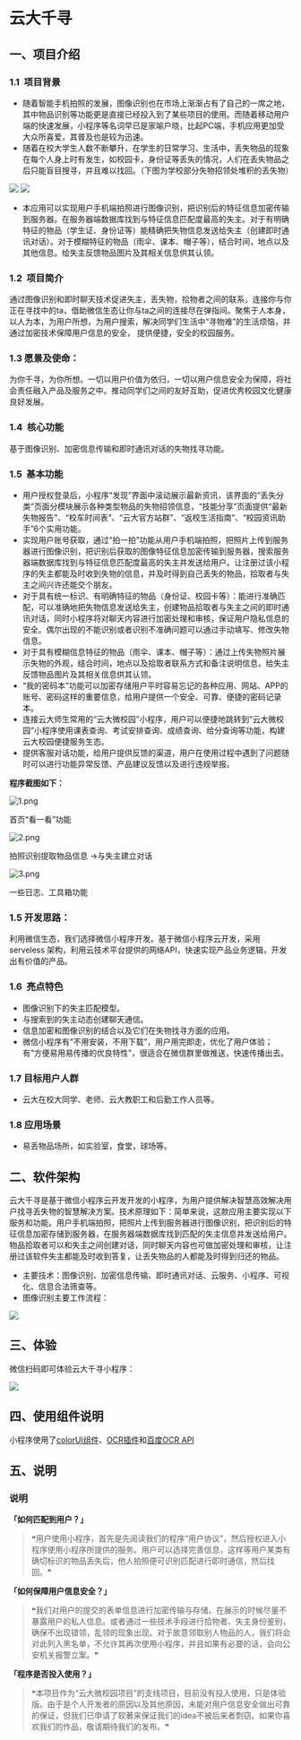 # 云大千寻


## 一、项目介绍
### 1.1  项目背景

- 随着智能手机拍照的发展，图像识别也在市场上渐渐占有了自己的一席之地，其中物品识别等功能更是直接已经投入到了某些项目的使用。而随着移动用户端的快速发展，小程序等名词早已是家喻户晓，比起PC端，手机应用更加受大众所喜爱，其普及也是较为迅速。
- 随着在校大学生人数不断攀升，在学生的日常学习、生活中，丢失物品的现象在每个人身上时有发生，如校园卡，身份证等丢失的情况，人们在丢失物品之后只能盲目搜寻，并且难以找回。（下图为学校部分失物招领处堆积的丢失物）

![](https://mmbiz.qpic.cn/mmbiz_png/esicKz9LFmDZOXhxUyb8UR8ZnforCTHTmQQvkjUbFrGxrsMgWykkibG8GN17a7r4eC7NAKQtAX1JSwsv2c4ktWmQ/640?wx_fmt=png#height=233&id=FAiby&originHeight=156&originWidth=207&originalType=binary&ratio=1&rotation=0&showTitle=false&status=done&style=none&title=&width=309)
![](https://mmbiz.qpic.cn/mmbiz_png/esicKz9LFmDZOXhxUyb8UR8ZnforCTHTmgS1KA7KvSfiaj2xXSncd8Rv6Vt3oic139GSog4W1ZmyFxHL2jI1eIibSw/640?wx_fmt=png#height=289&id=uh3Jm&originHeight=175&originWidth=131&originalType=binary&ratio=1&rotation=0&showTitle=false&status=done&style=none&title=&width=216)

- 本应用可以实现用户手机端拍照进行图像识别，把识别后的特征信息加密传输到服务器。在服务器端数据库找到与特征信息匹配度最高的失主。对于有明确特征的物品（学生证、身份证等）能精确把失物信息发送给失主（创建即时通讯对话）。对于模糊特征的物品（雨伞、课本、帽子等），结合时间，地点以及其他信息。给失主反馈物品图片及其相关信息供其认领。
### 1.2  项目简介
通过图像识别和即时聊天技术促进失主，丢失物，拾物者之间的联系，连接你与你正在寻找中的ta，借助微信生态让你与ta之间的连接尽在弹指间。聚焦于人本身，以人为本，为用户所想，为用户搜索，解决同学们生活中“寻物难”的生活烦恼，并通过加密技术保障用户信息的安全， 提供便捷，安全的校园服务。
### 1.3 愿景及使命：
为你千寻，为你所想。一切以用户价值为依归，一切以用户信息安全为保障，将社会责任融入产品及服务之中。推动同学们之间的友好互助，促进优秀校园文化健康良好发展。
### 1.4  核心功能
基于图像识别、加密信息传输和即时通讯对话的失物找寻功能。
### 1.5  基本功能

- 用户授权登录后，小程序“发现”界面中滚动展示最新资讯，该界面的“丢失分类”页面分模块展示各种类型物品的失物招领信息，“技能分享”页面提供“最新失物报告”、“校车时间表”、“云大官方站群”、“返校生活指南”、“校园资讯助手”6个实用功能。
- 实现用户账号获取，通过“拍一拍”功能从用户手机端拍照，把照片上传到服务器进行图像识别，把识别后获取的图像特征信息加密传输到服务器，搜索服务器端数据库找到与特征信息匹配度最高的失主并发送给用户。让注册过该小程序的失主都能及时收到失物的信息，并及时得到自己丢失的物品，拾取者与失主之间兴许还能交个朋友。
- 对于具有统一标识、有明确特征的物品（身份证、校园卡等）：能进行准确匹配，可以准确地把失物信息发送给失主，创建物品拾取者与失主之间的即时通讯对话，同时小程序将对聊天内容进行加密处理和审核，保证用户隐私信息的安全。偶尔出现的不能识别或者识别不准确问题可以通过手动填写、修改失物信息。
- 对于具有模糊信息特征的物品（雨伞、课本、帽子等）：通过上传失物照片展示失物的外观，结合时间，地点以及拾取者联系方式和备注说明信息，给失主反馈物品图片及其相关信息供其认领。
- “我的密码本”功能可以加密存储用户平时容易忘记的各种应用、网站、APP的账号、密码这样的重要信息，给用户提供一个安全、可靠、便捷的密码记录本。
- 连接云大师生常用的“云大微校园”小程序，用户可以便捷地跳转到“云大微校园”小程序使用课表查询、考试安排查询、成绩查询、给分查询等功能，构建云大校园便捷服务生态。
- 提供客服对话功能，给用户提供反馈的渠道，用户在使用过程中遇到了问题随时可以进行功能异常反馈、产品建议反馈以及进行违规举报。

**程序截图如下：**

![1.png](https://cdn.nlark.com/yuque/0/2023/png/1143997/1680094328815-bf8835d9-b01c-4d10-9ffc-8a862dd742c7.png#averageHue=%23eeedec&clientId=ubeaf8f62-91ef-4&from=paste&height=523&id=yijwa&name=1.png&originHeight=523&originWidth=1206&originalType=binary&ratio=1&rotation=0&showTitle=false&size=335099&status=done&style=none&taskId=ud376569e-ccef-4f57-9927-7ba208286fc&title=&width=1206)

首页“看一看”功能

![2.png](https://cdn.nlark.com/yuque/0/2023/png/1143997/1680094328639-f0374f4c-6331-4942-9813-9d61fec163ed.png#averageHue=%23f1e7df&clientId=ubeaf8f62-91ef-4&from=paste&height=524&id=H9qFW&name=2.png&originHeight=524&originWidth=1191&originalType=binary&ratio=1&rotation=0&showTitle=false&size=105643&status=done&style=none&taskId=uf58af47c-0889-4903-bc42-2bc90e98672&title=&width=1191)

拍照识别提取物品信息 ->与失主建立对话

![3.png](https://cdn.nlark.com/yuque/0/2023/png/1143997/1680094328912-89f9f8b2-c38d-4a48-a52a-354ee80f82a6.png#averageHue=%23e3e1de&clientId=ubeaf8f62-91ef-4&from=paste&height=523&id=rPtlm&name=3.png&originHeight=523&originWidth=1333&originalType=binary&ratio=1&rotation=0&showTitle=false&size=441200&status=done&style=none&taskId=u921b0a84-e95c-471b-9dc7-95886003cc7&title=&width=1333)

一些日志、工具箱功能

### 1.5 开发思路：

利用微信生态，我们选择微信小程序开发。基于微信小程序云开发，采用 serveless 架构，利用云技术平台提供的网络API，快速实现产品业务逻辑，开发出有价值的产品。
### 1.6  亮点特色

- 图像识别下的失主匹配模型。
- 与搜索到的失主动态创建聊天通信。
- 信息加密和图像识别的结合以及它们在失物找寻方面的应用。
- 微信小程序有“不用安装，不用下载”，用户用完即走，优化了用户体验；有“方便易用易传播的优良特性”，很适合在微信群里做推送，快速传播出去。
### 1.7 目标用户人群

- 云大在校大同学、老师、云大教职工和后勤工作人员等。
### 1.8 应用场景

- 易丢物品场所，如实验室，食堂，球场等。

## 二、软件架构

云大千寻是基于微信小程序云开发开发的小程序，为用户提供解决智慧高效解决用户找寻丢失物的智慧解决方案。技术原理如下：简单来说，这款应用主要实现以下服务和功能。用户手机端拍照，把照片上传到服务器进行图像识别，把识别后的特征信息加密存储到服务器，在服务器端数据库找到匹配的失主信息并发送给用户。物品拾取者可以和失主之间创建对话，同时聊天内容也可做加密处理和审核，让注册过该软件失主都能及时收到答复，让丢失物品的人都能及时得到归还的物品。

- 主要技术：图像识别、加密信息传输、即时通讯对话、云服务、小程序、可视化、信息合法筛查等。
- 图像识别主要工作流程：

![](https://mmbiz.qpic.cn/mmbiz_png/esicKz9LFmDZOXhxUyb8UR8ZnforCTHTmqLO8BdMaWTWjOddbgtXxUPtkbZOnJkSbs7ObpUkiaZu2ibbrCiaLbGmfA/640?wx_fmt=png#id=wvPoK&originHeight=230&originWidth=519&originalType=binary&ratio=1&rotation=0&showTitle=false&status=done&style=none&title=)

## 三、体验

微信扫码即可体验云大千寻小程序：

![](https://mmbiz.qpic.cn/mmbiz_png/esicKz9LFmDZOXhxUyb8UR8ZnforCTHTm9KUnklnaR4xNdWibVxarar3LXicNZYNcspDKbAmTqo3s6KOnSE8HrSOg/640?wx_fmt=png#id=q1GKR&originHeight=520&originWidth=400&originalType=binary&ratio=1&rotation=0&showTitle=false&status=done&style=none&title=)
## 四、使用组件说明

小程序使用了[colorUI组件](https://github.com/weilanwl/ColorUI)、[OCR插件](https://developers.weixin.qq.com/community/servicemarket/detail/0006eeb6160ce8429fb8cd3995b815)和[百度OCR API](https://cloud.baidu.com/)
## 五、说明
### 说明

**「如何匹配到用户？」**

> ❝用户使用小程序，首先是先阅读我们的程序“用户协议”，然后授权进入小程序使用小程序所提供的服务。用户可以选择完善信息，这样等用户某类有确切标识的物品丢失后，他人拍照便可识别匹配进行即时通信，然后找回。❞


**「如何保障用户信息安全？」**

> ❝我们对用户的提交的表单信息进行加密传输与存储。在展示的时候尽量不暴露用户的私人信息。或者通过一些技术手段进行拾物者、失主身份鉴别，确保不出现错领，乱领的现象出现。对于故意领取别人物品的人，我们将会对此列入黑名单，不允许其再次使用小程序，并且如果有必要的话，会向公安机关报警立案。❞


**「程序是否投入使用？」**

> ❝本项目作为“云大微校园项目”的支线项目，目前没有投入使用，只是体验版。由于是个人开发者的原因以及其他原因，未能对用户信息安全做出可靠的保证，但我们已申请了软著来保证我们的idea不被后来者剽窃。如果你喜欢我们的作品，敬请期待我们的发布。❞



